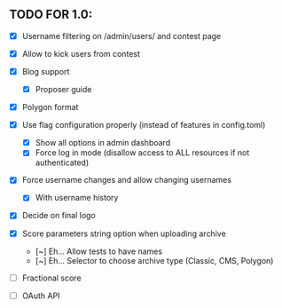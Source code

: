 TODO FOR 1.0:
---

- [x] Username filtering on /admin/users/ and contest page
- [x] Allow to kick users from contest
- [x] Blog support
    - [x] Proposer guide
- [x] Polygon format
- [x] Use flag configuration properly (instead of features in config.toml)
    - [x] Show all options in admin dashboard
    - [x] Force log in mode (disallow access to ALL resources if not authenticated)
- [x] Force username changes and allow changing usernames
    - [x] With username history
- [x] Decide on final logo
- [x] Score parameters string option when uploading archive
    - [~] Eh... Allow tests to have names
    - [~] Eh... Selector to choose archive type (Classic, CMS, Polygon)
- [ ] Fractional score
- [ ] OAuth API

